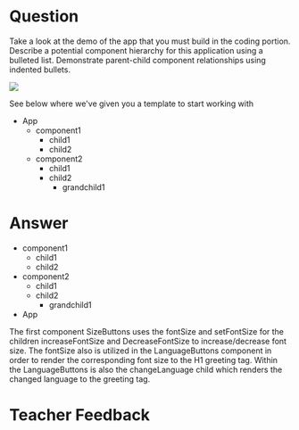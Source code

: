 # Question

Take a look at the demo of the app that you must build in the coding portion. Describe a potential component hierarchy for this application using a bulleted list. Demonstrate parent-child component relationships using indented bullets.

![](../demo.gif)

See below where we've given you a template to start working with

- App
  - component1
    - child1
    - child2
  - component2
    - child1
    - child2
      - grandchild1

# Answer
  - component1
    - child1
    - child2
  - component2
    - child1
    - child2
      - grandchild1
  - App

The first component SizeButtons uses the fontSize and setFontSize for the children increaseFontSize and DecreaseFontSize  to increase/decrease font size. The fontSize also is utilized in the LanguageButtons component in order to render the corresponding font size to the H1 greeting tag. Within the LanguageButtons is also the changeLanguage child which renders the changed language to the greeting tag.


# Teacher Feedback